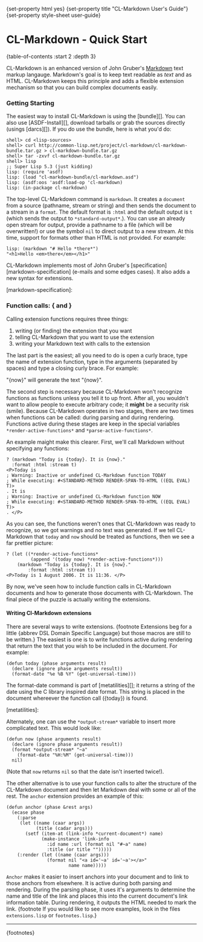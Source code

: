 {set-property html yes}
{set-property title "CL-Markdown User's Guide"}
{set-property style-sheet user-guide}

# CL-Markdown - Quick Start

{table-of-contents :start 2 :depth 3}

CL-Markdown is an enhanced version of John Gruber's [Markdown][] text 
markup langauge. Markdown's goal is to keep text readable as *text* and 
as HTML. CL-Markdown keeps this principle and adds a flexible extension 
mechanism so that you can build complex documents easily.

 [Markdown]: http://daringfireball.net/projects/markdown/
 

### Getting Starting

The easiest way to install CL-Markdown is using the [bundle][]. You can 
also use [ASDF-Install][], download tarballs or grab the sources directly
(usings [darcs][]). If you do use the bundle, here is what you'd do:

    shell> cd <lisp-sources>
    shell> curl http://common-lisp.net/project/cl-markdown/cl-markdown-bundle.tar.gz > cl-markdown-bundle.tar.gz
    shell> tar -zxvf cl-markdown-bundle.tar.gz
    shell> lisp
    ;; Super Lisp 5.3 (just kidding)
    lisp: (require 'asdf)
    lisp: (load "cl-markdown-bundle/cl-markdown.asd")
    lisp: (asdf:oos 'asdf:load-op 'cl-markdown)
    lisp: (in-package cl-markdown)

The top-level CL-Markdown command is `markdown`. It creates a `document`
from a source (pathname, stream or string) and then sends the 
document to a stream in a `format`. The default format is `:html` and the 
default output is `t` (which sends the output to `*standard-output*`.). You 
can use an already open stream for output, provide a pathname to a file (which
will be overwritten!) or use the symbol `nil` to direct output to a new stream.
At this time, support for formats other than HTML is not provided.
For example:

    lisp: (markdown "# Hello *there*")
    "<h1>Hello <em>there</em></h1>"

CL-Markdown implements most of John Gruber's [specification][markdown-specification] (e-mails and some edges cases). It also adds a new syntax for extensions.

 [markdown-specification]: 

### Function calls: \{ and \}

Calling extension functions requires three things:

1. writing (or finding) the extension that you want
2. telling CL-Markdown that you want to use the extension
3. writing your Markdown text with calls to the extension

The last part is the easiest; all you need to do is open a curly
brace, type the name of extension function, type in the arguments
(separated by spaces) and type a closing curly brace. For example:

"\{now\}" will generate the text "{now}".

The second step is necessary because CL-Markdown won't recognize
functions as functions unless you tell it to up front. After all, you
wouldn't want to allow people to execute arbitrary code; it **might**
be a security risk (smile). Because CL-Markdown operates in two stages, there
are two times when functions can be called: during parsing and during
rendering. Functions active during these stages are keep in the
special variables `*render-active-functions*` and
`*parse-active-functions*`. 

An example maight make this clearer. First, we'll call Markdown
without specifying any functions:

    ? (markdown "Today is {today}. It is {now}." 
      :format :html :stream t)
    <P>Today is 
    ; Warning: Inactive or undefined CL-Markdown function TODAY
    ; While executing: #<STANDARD-METHOD RENDER-SPAN-TO-HTML ((EQL EVAL) T)>
    . It is 
    ; Warning: Inactive or undefined CL-Markdown function NOW
    ; While executing: #<STANDARD-METHOD RENDER-SPAN-TO-HTML ((EQL EVAL) T)>
    . </P>
    
As you can see, the functions weren't ones that CL-Markdown was ready
to recognize, so we got warnings and no text was generated. If we
tell CL-Markdown that `today` and `now` should be treated as
functions, then we see a far prettier picture:

    ? (let ((*render-active-functions* 
             (append '(today now) *render-active-functions*)))
        (markdown "Today is {today}. It is {now}." 
            :format :html :stream t))
    <P>Today is 1 August 2006. It is 11:36. </P>

By now, we've seen how to include function calls in CL-Markdown
documents and how to generate those documents with CL-Markdown. The
final piece of the puzzle is actually writing the extensions.


#### Writing Cl-Markdown extensions

There are several ways to write extensions. {footnote Extensions beg for
a little {abbrev DSL Domain Specific Language} but those macros are 
still to be written.} The easiest is
one is to write functions active during rendering that return the text
that you wish to be included in the document. For example:

    (defun today (phase arguments result)
      (declare (ignore phase arguments result))
      (format-date "%e %B %Y" (get-universal-time)))

The format-date command is part of [metatilities][]; it returns a string
of the date using the C library inspired date format. This string is
placed in the document whereever the function call (\{today\}) is
found.
 
 [metatilities]: 

Alternately, one can use the `*output-stream*` variable to insert more
complicated text. This would look like:

    (defun now (phase arguments result)
      (declare (ignore phase arguments result))
      (format *output-stream* "~a" 
        (format-date "%H:%M" (get-universal-time)))
      nil)

(Note that `now` returns `nil` so that the date isn't inserted
twice!).

The other alternative is to use your function calls to alter the
structure of the CL-Markdown document and then let Markdown deal with
some or all of the rest. The `anchor` extension provides an example of
this:

    (defun anchor (phase &rest args)
      (ecase phase
        (:parse
         (let ((name (caar args))
               (title (cadar args)))
           (setf (item-at (link-info *current-document*) name)
                 (make-instance 'link-info
                   :id name :url (format nil "#~a" name) 
                   :title (or title "")))))
        (:render (let ((name (caar args)))
                   (format nil "<a id='~a' id='~a'></a>"
                           name name)))))

`Anchor` makes it easier to insert anchors into your document and to
link to those anchors from elsewhere. It is active during both parsing
and rendering. During the parsing phase, it uses it's arguments to
determine the name and title of the link and places this into the
current document's link information table. During rendering, it
outputs the HTML needed to mark the link. {footnote If you would like 
to see more examples, look in the files `extensions.lisp`
or `footnotes.lisp`.}
 
<hr>

{footnotes}
